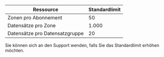 
| Ressource | Standardlimit 
--- | ---
| Zonen pro Abonnement | 50
| Datensätze pro Zone| 1\.000
| Datensätze pro Datensatzgruppe| 20

Sie können sich an den Support wenden, falls Sie das Standardlimit erhöhen möchten.

<!---HONumber=Sept15_HO3-->